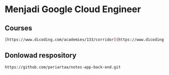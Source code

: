 # Menjadi Google Cloud Engineer

## Courses
``` bash
[https://www.dicoding.com/academies/133/corridor](https://www.dicoding.com/academies/342/corridor)
```

## Donlowad respository 
``` bash
https://github.com/periartaa/notes-app-back-end.git
```
